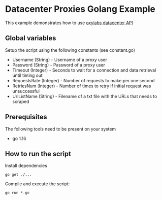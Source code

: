 # Datacenter Proxies Golang Example

This example demonstrates how to use [oxylabs datacenter API](https://developers.oxylabs.io/datacenter-proxies/index.html#quick-start)

## Global variables

Setup the script using the following constants (see constant.go)

* Username (String) - Username of a proxy user
* Password (String) - Password of a proxy user
* Timeout (Integer) - Seconds to wait for a connection and data retrieval until timing out
* RequestsRate (Integer) - Number of requests to make per one second
* RetriesNum (Integer) - Number of times to retry if initial request was unsuccessful
* UrlListName (String) - Filename of a txt file with the URLs that needs to scraped

## Prerequisites

The following tools need to be present on your system
* go 1.16

## How to run the script

Install dependencies
```
go get ./...
```

Compile and execute the script:
```
go run *.go
```
